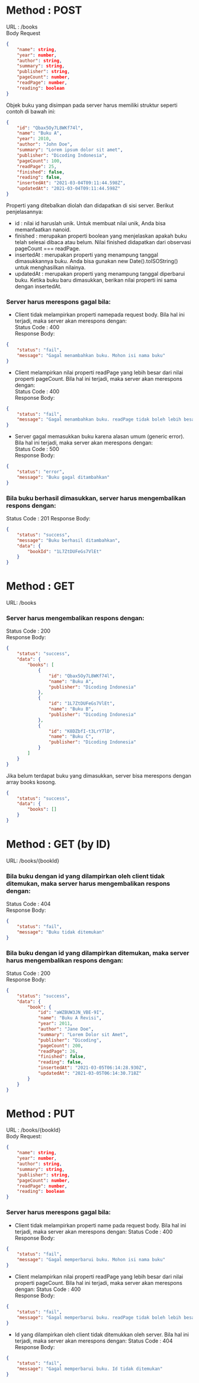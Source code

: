 # Method : POST
URL : /books  
Body Request
```json
{
    "name": string,
    "year": number,
    "author": string,
    "summary": string,
    "publisher": string,
    "pageCount": number,
    "readPage": number,
    "reading": boolean
}
```
Objek buku yang disimpan pada server harus memiliki struktur seperti contoh di bawah ini:
```json
{
    "id": "Qbax5Oy7L8WKf74l",
    "name": "Buku A",
    "year": 2010,
    "author": "John Doe",
    "summary": "Lorem ipsum dolor sit amet",
    "publisher": "Dicoding Indonesia",
    "pageCount": 100,
    "readPage": 25,
    "finished": false,
    "reading": false,
    "insertedAt": "2021-03-04T09:11:44.598Z",
    "updatedAt": "2021-03-04T09:11:44.598Z"
}
```
Properti yang ditebalkan diolah dan didapatkan di sisi server. Berikut penjelasannya:

- id : nilai id haruslah unik. Untuk membuat nilai unik, Anda bisa memanfaatkan nanoid.
- finished : merupakan properti boolean yang menjelaskan apakah buku telah selesai dibaca atau belum. Nilai finished didapatkan dari observasi pageCount === readPage.
- insertedAt : merupakan properti yang menampung tanggal dimasukkannya buku. Anda bisa gunakan new Date().toISOString() untuk menghasilkan nilainya.
- updatedAt : merupakan properti yang menampung tanggal diperbarui buku. Ketika buku baru dimasukkan, berikan nilai properti ini sama dengan insertedAt.  

### Server harus merespons gagal bila:  
- Client tidak melampirkan properti namepada request body. Bila hal ini terjadi, maka server akan merespons dengan:  
Status Code : 400  
Response Body:
```json
{
    "status": "fail",
    "message": "Gagal menambahkan buku. Mohon isi nama buku"
}
```  
- Client melampirkan nilai properti readPage yang lebih besar dari nilai properti pageCount. Bila hal ini terjadi, maka server akan merespons dengan:  
Status Code : 400  
Response Body:
```json
{
    "status": "fail",
    "message": "Gagal menambahkan buku. readPage tidak boleh lebih besar dari pageCount"
}
```
- Server gagal memasukkan buku karena alasan umum (generic error). Bila hal ini terjadi, maka server akan merespons dengan:  
Status Code : 500  
Response Body:
```json
{
    "status": "error",
    "message": "Buku gagal ditambahkan"
}
```

### Bila buku berhasil dimasukkan, server harus mengembalikan respons dengan:  
Status Code : 201
Response Body:
```json
{
    "status": "success",
    "message": "Buku berhasil ditambahkan",
    "data": {
        "bookId": "1L7ZtDUFeGs7VlEt"
    }
}
```

# Method : GET
URL: /books  
### Server harus mengembalikan respons dengan:
Status Code : 200  
Response Body:  
```json
{
    "status": "success",
    "data": {
        "books": [
            {
                "id": "Qbax5Oy7L8WKf74l",
                "name": "Buku A",
                "publisher": "Dicoding Indonesia"
            },
            {
                "id": "1L7ZtDUFeGs7VlEt",
                "name": "Buku B",
                "publisher": "Dicoding Indonesia"
            },
            {
                "id": "K8DZbfI-t3LrY7lD",
                "name": "Buku C",
                "publisher": "Dicoding Indonesia"
            }
        ]
    }
}
```
Jika belum terdapat buku yang dimasukkan, server bisa merespons dengan array books kosong.
```json
{
    "status": "success",
    "data": {
        "books": []
    }
}
```  
  
# Method : GET (by ID)
URL: /books/{bookId}  
### Bila buku dengan id yang dilampirkan oleh client tidak ditemukan, maka server harus mengembalikan respons dengan:
Status Code : 404  
Response Body:  
```json
{
    "status": "fail",
    "message": "Buku tidak ditemukan"
}
```
### Bila buku dengan id yang dilampirkan ditemukan, maka server harus mengembalikan respons dengan:
Status Code : 200  
Response Body:
```json
{
    "status": "success",
    "data": {
        "book": {
            "id": "aWZBUW3JN_VBE-9I",
            "name": "Buku A Revisi",
            "year": 2011,
            "author": "Jane Doe",
            "summary": "Lorem Dolor sit Amet",
            "publisher": "Dicoding",
            "pageCount": 200,
            "readPage": 26,
            "finished": false,
            "reading": false,
            "insertedAt": "2021-03-05T06:14:28.930Z",
            "updatedAt": "2021-03-05T06:14:30.718Z"
        }
    }
}
```

# Method : PUT
URL : /books/{bookId}  
Body Request:
```json
{
    "name": string,
    "year": number,
    "author": string,
    "summary": string,
    "publisher": string,
    "pageCount": number,
    "readPage": number,
    "reading": boolean
}
```
### Server harus merespons gagal bila:
- Client tidak melampirkan properti name pada request body. Bila hal ini terjadi, maka server akan merespons dengan:
Status Code : 400   
Response Body:
```json
{
    "status": "fail",
    "message": "Gagal memperbarui buku. Mohon isi nama buku"
}
```
- Client melampirkan nilai properti readPage yang lebih besar dari nilai properti pageCount. Bila hal ini terjadi, maka server akan merespons dengan:
Status Code : 400  
Response Body:
```json
{
    "status": "fail",
    "message": "Gagal memperbarui buku. readPage tidak boleh lebih besar dari pageCount"
}
```
- Id yang dilampirkan oleh client tidak ditemukkan oleh server. Bila hal ini terjadi, maka server akan merespons dengan:
Status Code : 404  
Response Body:
```json
{
    "status": "fail",
    "message": "Gagal memperbarui buku. Id tidak ditemukan"
}
```